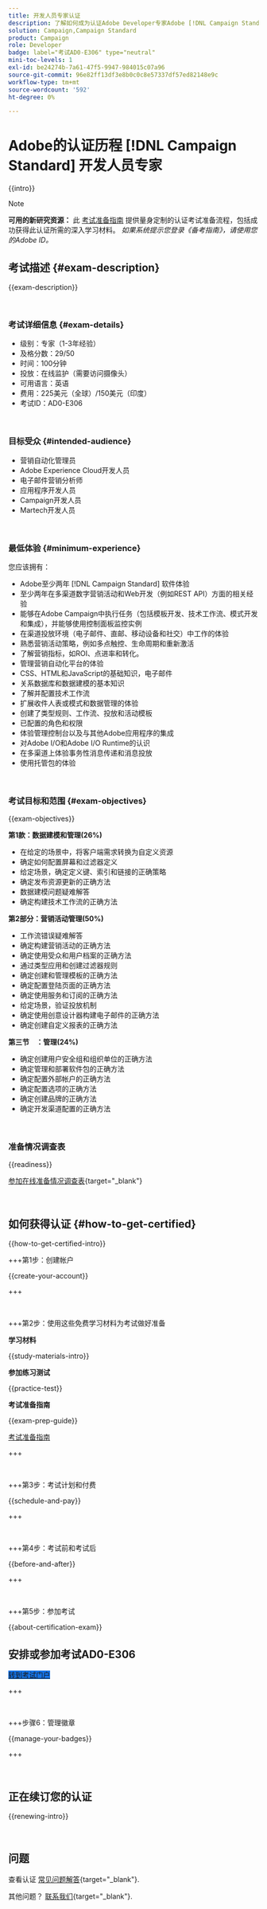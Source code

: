 ```yaml
---
title: 开发人员专家认证
description: 了解如何成为认证Adobe Developer专家Adobe [!DNL Campaign Standard].
solution: Campaign,Campaign Standard
product: Campaign
role: Developer
badge: label="考试AD0-E306" type="neutral"
mini-toc-levels: 1
exl-id: be24274b-7a61-47f5-9947-984015c07a96
source-git-commit: 96e82ff13df3e8b0c0c8e57337df57ed82148e9c
workflow-type: tm+mt
source-wordcount: '592'
ht-degree: 0%

---
```


# Adobe的认证历程 [!DNL Campaign Standard] 开发人员专家

{{intro}}

>[!NOTE]
>
>**可用的新研究资源：** 此 [考试准备指南](https://app.rockinfo.com/courses/256) 提供量身定制的认证考试准备流程，包括成功获得此认证所需的深入学习材料。 _如果系统提示您登录《备考指南》，请使用您的Adobe ID。_

## 考试描述 {#exam-description}

{{exam-description}}

<br>

### 考试详细信息 {#exam-details}

* 级别：专家（1-3年经验）
* 及格分数：29/50
* 时间：100分钟
* 投放：在线监护（需要访问摄像头）
* 可用语言：英语
* 费用：225美元（全球）/150美元（印度）
* 考试ID：AD0-E306

<br>

### 目标受众 {#intended-audience}

* 营销自动化管理员
* Adobe Experience Cloud开发人员
* 电子邮件营销分析师
* 应用程序开发人员
* Campaign开发人员
* Martech开发人员

<br>

### 最低体验 {#minimum-experience}

您应该拥有：

* Adobe至少两年 [!DNL Campaign Standard] 软件体验
* 至少两年在多渠道数字营销活动和Web开发（例如REST API）方面的相关经验
* 能够在Adobe Campaign中执行任务（包括模板开发、技术工作流、模式开发和集成），并能够使用控制面板监控实例
* 在渠道投放环境（电子邮件、直邮、移动设备和社交）中工作的体验
* 熟悉营销活动策略，例如多点触控、生命周期和重新激活
* 了解营销指标，如ROI、点进率和转化。
* 管理营销自动化平台的体验
* CSS、HTML和JavaScript的基础知识，电子邮件
* 关系数据库和数据建模的基本知识
* 了解并配置技术工作流
* 扩展收件人表或模式和数据管理的体验
* 创建了类型规则、工作流、投放和活动模板
* 已配置的角色和权限
* 体验管理控制台以及与其他Adobe应用程序的集成
* 对Adobe I/O和Adobe I/O Runtime的认识
* 在多渠道上体验事务性消息传递和消息投放
* 使用托管包的体验

<br>

### 考试目标和范围 {#exam-objectives}

{{exam-objectives}}

**第1款：数据建模和管理(26%)**

* 在给定的场景中，将客户端需求转换为自定义资源
* 确定如何配置屏幕和过滤器定义
* 给定场景，确定定义键、索引和链接的正确策略
* 确定发布资源更新的正确方法
* 数据建模问题疑难解答
* 确定构建技术工作流的正确方法

**第2部分：营销活动管理(50%)**

* 工作流错误疑难解答
* 确定构建营销活动的正确方法
* 确定使用受众和用户档案的正确方法
* 通过类型应用和创建过滤器规则
* 确定创建和管理模板的正确方法
* 确定配置登陆页面的正确方法
* 确定使用服务和订阅的正确方法
* 给定场景，验证投放机制
* 确定使用创意设计器构建电子邮件的正确方法
* 确定创建自定义报表的正确方法

**第三节　：管理(24%)**

* 确定创建用户安全组和组织单位的正确方法
* 确定管理和部署软件包的正确方法
* 确定配置外部帐户的正确方法
* 确定配置选项的正确方法
* 确定创建品牌的正确方法
* 确定开发渠道配置的正确方法

<br>

### 准备情况调查表

{{readiness}}

[参加在线准备情况调查表](https://scorpion.caveon.com/launchpad/ad-q-e306-readiness-questionnaire-for-adobe-campaign-standard-developer-expert-exam){target="_blank"}

<br>

## 如何获得认证 {#how-to-get-certified}

{{how-to-get-certified-intro}}

+++第1步：创建帐户

{{create-your-account}}

+++

<br>

+++第2步：使用这些免费学习材料为考试做好准备

**学习材料**

{{study-materials-intro}}

**参加练习测试**

{{practice-test}}

**考试准备指南**

{{exam-prep-guide}}

[考试准备指南](https://app.rockinfo.com/courses/256)

+++

<br>

+++第3步：考试计划和付费

{{schedule-and-pay}}

+++

<br>

+++第4步：考试前和考试后

{{before-and-after}}

+++

<br>

+++第5步：参加考试

{{about-certification-exam}}

## 安排或参加考试AD0-E306

<a href="https://www.certmetrics.com/adobe/candidate/examity_sso.aspx?eid=AD0-E306" target="_blank" class="spectrum-Button spectrum-Button--fill spectrum-Button--accent spectrum-Button--sizeM is-margin-bottom-big-big at-element-click-tracking" style="background-color:#1473E6">

<span class="spectrum-Button-label has-no-wrap">
   转到考试门户
</span>
</a>

+++

<br>

+++步骤6：管理徽章

{{manage-your-badges}}

+++

<br>

## 正在续订您的认证

{{renewing-intro}}

<br>

## 问题

查看认证 [常见问题解答](https://experienceleague.adobe.com/docs/certification/certification/faq.html){target="_blank"}.

其他问题？ [联系我们](mailto:certif@adobe.com){target="_blank"}.
